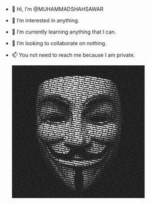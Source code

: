 - 👋 Hi, I’m @MUHAMMADSHAHSAWAR
- 👀 I’m interested in anything.
- 🌱 I’m currently learning anything that I can.
- 💞️ I’m looking to collaborate on nothing.
- 📫 You not need to reach me because I am private.


    
    ![](https://github.com/MUHAMMADSHAHSAWAR/MUHAMMADSHAHSAWAR/blob/main/wp570925rt7.jpg)

<!---
MUHAMMADSHAHSAWAR/MUHAMMADSHAHSAWAR is a ✨ special ✨ repository because its `README.md` (this file) appears on your GitHub profile.
You can click the Preview link to take a look at your changes.
--->
